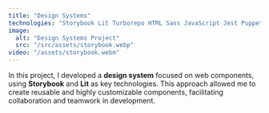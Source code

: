 ```yaml
---
title: "Design Systems"
technologies: "Storybook Lit Turborepo HTML Sass JavaScript Jest Puppeteer Cucumber"
image:
  alt: "Design Systems Project"
  src: "/src/assets/storybook.webp"
video: "/assets/storybook.webm"
---
```


In this project, I developed a **design system** focused on web components, using **Storybook** and **Lit** as key technologies. This approach allowed me to create reusable and highly customizable components, facilitating collaboration and teamwork in development.
